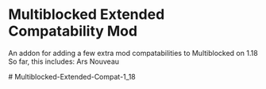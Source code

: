 # Multiblocked Extended Compatability Mod

An addon for adding a few extra mod compatabilities to Multiblocked on 1.18
So far, this includes: 
Ars Nouveau

#   M u l t i b l o c k e d - E x t e n d e d - C o m p a t - 1 _ 1 8 
 
 
